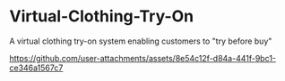 # Virtual-Clothing-Try-On
A virtual clothing try-on system enabling customers to "try before buy"

https://github.com/user-attachments/assets/8e54c12f-d84a-441f-9bc1-ce346a1567c7

